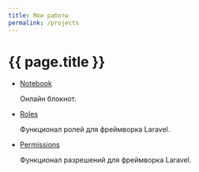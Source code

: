 ```yaml
---
title: Мои работы
permalink: /projects
---
```


# {{ page.title }}

-   [Notebook](https://github.com/dmitry-rogolev/Notebook)

    Онлайн блокнот.

-   [Roles](https://github.com/dmitry-rogolev/Roles)

    Функционал ролей для фреймворка Laravel.

-   [Permissions](https://github.com/dmitry-rogolev/Permissions)

    Функционал разрешений для фреймворка Laravel.
